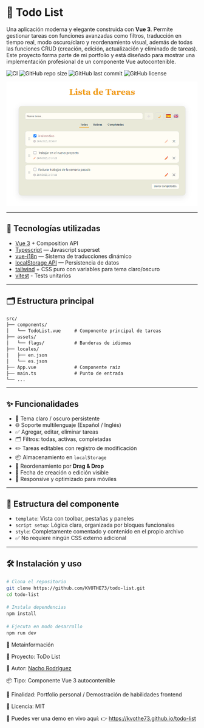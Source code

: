 # 📘 Todo List

Una aplicación moderna y elegante construida con **Vue 3**. Permite gestionar tareas con funciones avanzadas como filtros, traducción en tiempo real, modo oscuro/claro y reordenamiento visual, además de todas las funciones CRUD (creación, edición, actualización y eliminado de tareas). Este proyecto forma parte de mi portfolio y está diseñado para mostrar una implementación profesional de un componente Vue autocontenible.

![CI](https://github.com/KVOTHE73/todo-list/actions/workflows/ci.yml/badge.svg)
![GitHub repo size](https://img.shields.io/github/repo-size/KVOTHE73/todo-list)
![GitHub last commit](https://img.shields.io/github/last-commit/KVOTHE73/todo-list)
![GitHub license](https://img.shields.io/github/license/KVOTHE73/todo-list)

![Vista del editor](./public/todolistPreview.png)

---

## 🚀 Tecnologías utilizadas

- [Vue 3](https://vuejs.org/) + Composition API
- [Typescript](https://www.typescriptlang.org/) — Javascript superset
- [vue-i18n](https://github.com/markedjs/marked) — Sistema de traducciones dinámico
- [localStorage API](https://highlightjs.org/) — Persistencia de datos
- [tailwind](https://tailwindcss.com/) + CSS puro con variables para tema claro/oscuro
- [vitest](https://vitest.dev/) - Tests unitarios

---

## 🗂️ Estructura principal

```
src/
├── components/
│   └── TodoList.vue     # Componente principal de tareas
├── assets/
│   └── flags/           # Banderas de idiomas
├── locales/
│   ├── en.json
│   └── es.json
├── App.vue              # Componente raíz
├── main.ts              # Punto de entrada
└── ...
```

---

## ✨ Funcionalidades

- 🎨 Tema claro / oscuro persistente
- 🌐 Soporte multilenguaje (Español / Inglés)
- ✅ Agregar, editar, eliminar tareas
- 🗂️ Filtros: todas, activas, completadas
- ✏️ Tareas editables con registro de modificación
- 📦 Almacenamiento en `localStorage`
- 🔀 Reordenamiento por **Drag & Drop**
- 📆 Fecha de creación o edición visible
- 📱 Responsive y optimizado para móviles

---

## 🧩 Estructura del componente

- `template`: Vista con toolbar, pestañas y paneles
- `script setup`: Lógica clara, organizada por bloques funcionales
- `style`: Completamente comentado y contenido en el propio archivo
- ✅ No requiere ningún CSS externo adicional

---

## 🛠️ Instalación y uso

```bash
# Clona el repositorio
git clone https://github.com/KVOTHE73/todo-list.git
cd todo-list

# Instala dependencias
npm install

# Ejecuta en modo desarrollo
npm run dev
```

📅 Metainformación

📁 Proyecto: ToDo List

🧠 Autor: [Nacho Rodríguez](https://www.nacho-rodriguez.com)

📦 Tipo: Componente Vue 3 autocontenible

🎯 Finalidad: Portfolio personal / Demostración de habilidades frontend

🔗 Licencia: MIT

📣 Puedes ver una demo en vivo aquí:
👉 https://kvothe73.github.io/todo-list
